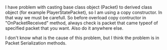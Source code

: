 ﻿I have problem with casting base class object (Packet) to derived class object (for example PlayerStatePacket),
so I am using a copy constructor. In that way we must be carefull. So before overload copy contructor in
"OnPacketReceived" method, always check is packet that came typeof of specified packet that you want.
Also do it anywhere else.

I don't know what is the cause of this problem, but I think the problem is in Packet Serialization methods.